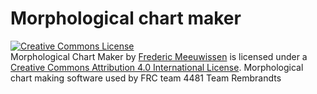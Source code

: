# Morphological chart maker
<a rel="license" href="http://creativecommons.org/licenses/by/4.0/"><img alt="Creative Commons License" style="border-width:0" src="https://i.creativecommons.org/l/by/4.0/88x31.png" /></a><br /><span xmlns:dct="http://purl.org/dc/terms/" property="dct:title">Morphological Chart Maker</span> by <a xmlns:cc="http://creativecommons.org/ns#" href="https://github.com/Frederic98" property="cc:attributionName" rel="cc:attributionURL">Frederic Meeuwissen</a> is licensed under a <a rel="license" href="http://creativecommons.org/licenses/by/4.0/">Creative Commons Attribution 4.0 International License</a>.
Morphological chart making software used by FRC team 4481 Team Rembrandts

